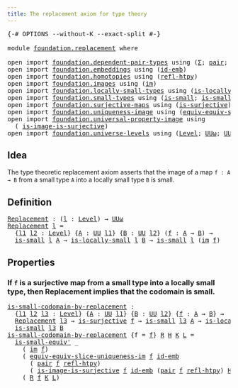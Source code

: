 ```yaml
---
title: The replacement axiom for type theory
---
```


<pre class="Agda"><a id="63" class="Symbol">{-#</a> <a id="67" class="Keyword">OPTIONS</a> <a id="75" class="Pragma">--without-K</a> <a id="87" class="Pragma">--exact-split</a> <a id="101" class="Symbol">#-}</a>

<a id="106" class="Keyword">module</a> <a id="113" href="foundation.replacement.html" class="Module">foundation.replacement</a> <a id="136" class="Keyword">where</a>

<a id="143" class="Keyword">open</a> <a id="148" class="Keyword">import</a> <a id="155" href="foundation.dependent-pair-types.html" class="Module">foundation.dependent-pair-types</a> <a id="187" class="Keyword">using</a> <a id="193" class="Symbol">(</a><a id="194" href="foundation-core.dependent-pair-types.html#515" class="Record">Σ</a><a id="195" class="Symbol">;</a> <a id="197" href="foundation-core.dependent-pair-types.html#588" class="InductiveConstructor">pair</a><a id="201" class="Symbol">;</a> <a id="203" href="foundation-core.dependent-pair-types.html#605" class="Field">pr1</a><a id="206" class="Symbol">;</a> <a id="208" href="foundation-core.dependent-pair-types.html#617" class="Field">pr2</a><a id="211" class="Symbol">)</a>
<a id="213" class="Keyword">open</a> <a id="218" class="Keyword">import</a> <a id="225" href="foundation.embeddings.html" class="Module">foundation.embeddings</a> <a id="247" class="Keyword">using</a> <a id="253" class="Symbol">(</a><a id="254" href="foundation-core.embeddings.html#1729" class="Function">id-emb</a><a id="260" class="Symbol">)</a>
<a id="262" class="Keyword">open</a> <a id="267" class="Keyword">import</a> <a id="274" href="foundation.homotopies.html" class="Module">foundation.homotopies</a> <a id="296" class="Keyword">using</a> <a id="302" class="Symbol">(</a><a id="303" href="foundation-core.homotopies.html#1368" class="Function">refl-htpy</a><a id="312" class="Symbol">)</a>
<a id="314" class="Keyword">open</a> <a id="319" class="Keyword">import</a> <a id="326" href="foundation.images.html" class="Module">foundation.images</a> <a id="344" class="Keyword">using</a> <a id="350" class="Symbol">(</a><a id="351" href="foundation.images.html#2169" class="Function">im</a><a id="353" class="Symbol">)</a>
<a id="355" class="Keyword">open</a> <a id="360" class="Keyword">import</a> <a id="367" href="foundation.locally-small-types.html" class="Module">foundation.locally-small-types</a> <a id="398" class="Keyword">using</a> <a id="404" class="Symbol">(</a><a id="405" href="foundation.locally-small-types.html#861" class="Function">is-locally-small</a><a id="421" class="Symbol">)</a>
<a id="423" class="Keyword">open</a> <a id="428" class="Keyword">import</a> <a id="435" href="foundation.small-types.html" class="Module">foundation.small-types</a> <a id="458" class="Keyword">using</a> <a id="464" class="Symbol">(</a><a id="465" href="foundation.small-types.html#1463" class="Function">is-small</a><a id="473" class="Symbol">;</a> <a id="475" href="foundation.small-types.html#2736" class="Function">is-small-equiv&#39;</a><a id="490" class="Symbol">)</a>
<a id="492" class="Keyword">open</a> <a id="497" class="Keyword">import</a> <a id="504" href="foundation.surjective-maps.html" class="Module">foundation.surjective-maps</a> <a id="531" class="Keyword">using</a> <a id="537" class="Symbol">(</a><a id="538" href="foundation.surjective-maps.html#1938" class="Function">is-surjective</a><a id="551" class="Symbol">)</a>
<a id="553" class="Keyword">open</a> <a id="558" class="Keyword">import</a> <a id="565" href="foundation.uniqueness-image.html" class="Module">foundation.uniqueness-image</a> <a id="593" class="Keyword">using</a> <a id="599" class="Symbol">(</a><a id="600" href="foundation.uniqueness-image.html#8844" class="Function">equiv-equiv-slice-uniqueness-im</a><a id="631" class="Symbol">)</a>
<a id="633" class="Keyword">open</a> <a id="638" class="Keyword">import</a> <a id="645" href="foundation.universal-property-image.html" class="Module">foundation.universal-property-image</a> <a id="681" class="Keyword">using</a>
  <a id="689" class="Symbol">(</a> <a id="691" href="foundation.universal-property-image.html#11052" class="Function">is-image-is-surjective</a><a id="713" class="Symbol">)</a>
<a id="715" class="Keyword">open</a> <a id="720" class="Keyword">import</a> <a id="727" href="foundation.universe-levels.html" class="Module">foundation.universe-levels</a> <a id="754" class="Keyword">using</a> <a id="760" class="Symbol">(</a><a id="761" href="Agda.Primitive.html#597" class="Postulate">Level</a><a id="766" class="Symbol">;</a> <a id="768" href="foundation-core.universe-levels.html#247" class="Primitive">UUω</a><a id="771" class="Symbol">;</a> <a id="773" href="foundation-core.universe-levels.html#235" class="Primitive">UU</a><a id="775" class="Symbol">)</a>
</pre>
## Idea

The type theoretic replacement axiom asserts that the image of a map `f : A → B` from a small type `A` into a locally small type `B` is small.

## Definition

<pre class="Agda"><a id="Replacement"></a><a id="958" href="foundation.replacement.html#958" class="Function">Replacement</a> <a id="970" class="Symbol">:</a> <a id="972" class="Symbol">(</a><a id="973" href="foundation.replacement.html#973" class="Bound">l</a> <a id="975" class="Symbol">:</a> <a id="977" href="Agda.Primitive.html#597" class="Postulate">Level</a><a id="982" class="Symbol">)</a> <a id="984" class="Symbol">→</a> <a id="986" href="foundation-core.universe-levels.html#247" class="Primitive">UUω</a>
<a id="990" href="foundation.replacement.html#958" class="Function">Replacement</a> <a id="1002" href="foundation.replacement.html#1002" class="Bound">l</a> <a id="1004" class="Symbol">=</a>
  <a id="1008" class="Symbol">{</a><a id="1009" href="foundation.replacement.html#1009" class="Bound">l1</a> <a id="1012" href="foundation.replacement.html#1012" class="Bound">l2</a> <a id="1015" class="Symbol">:</a> <a id="1017" href="Agda.Primitive.html#597" class="Postulate">Level</a><a id="1022" class="Symbol">}</a> <a id="1024" class="Symbol">{</a><a id="1025" href="foundation.replacement.html#1025" class="Bound">A</a> <a id="1027" class="Symbol">:</a> <a id="1029" href="foundation-core.universe-levels.html#235" class="Primitive">UU</a> <a id="1032" href="foundation.replacement.html#1009" class="Bound">l1</a><a id="1034" class="Symbol">}</a> <a id="1036" class="Symbol">{</a><a id="1037" href="foundation.replacement.html#1037" class="Bound">B</a> <a id="1039" class="Symbol">:</a> <a id="1041" href="foundation-core.universe-levels.html#235" class="Primitive">UU</a> <a id="1044" href="foundation.replacement.html#1012" class="Bound">l2</a><a id="1046" class="Symbol">}</a> <a id="1048" class="Symbol">(</a><a id="1049" href="foundation.replacement.html#1049" class="Bound">f</a> <a id="1051" class="Symbol">:</a> <a id="1053" href="foundation.replacement.html#1025" class="Bound">A</a> <a id="1055" class="Symbol">→</a> <a id="1057" href="foundation.replacement.html#1037" class="Bound">B</a><a id="1058" class="Symbol">)</a> <a id="1060" class="Symbol">→</a>
  <a id="1064" href="foundation.small-types.html#1463" class="Function">is-small</a> <a id="1073" href="foundation.replacement.html#1002" class="Bound">l</a> <a id="1075" href="foundation.replacement.html#1025" class="Bound">A</a> <a id="1077" class="Symbol">→</a> <a id="1079" href="foundation.locally-small-types.html#861" class="Function">is-locally-small</a> <a id="1096" href="foundation.replacement.html#1002" class="Bound">l</a> <a id="1098" href="foundation.replacement.html#1037" class="Bound">B</a> <a id="1100" class="Symbol">→</a> <a id="1102" href="foundation.small-types.html#1463" class="Function">is-small</a> <a id="1111" href="foundation.replacement.html#1002" class="Bound">l</a> <a id="1113" class="Symbol">(</a><a id="1114" href="foundation.images.html#2169" class="Function">im</a> <a id="1117" href="foundation.replacement.html#1049" class="Bound">f</a><a id="1118" class="Symbol">)</a>
</pre>
## Properties

### If `f` is a surjective map from a small type into a locally small type, then Replacement implies that the codomain is small.

<pre class="Agda"><a id="is-small-codomain-by-replacement"></a><a id="1278" href="foundation.replacement.html#1278" class="Function">is-small-codomain-by-replacement</a> <a id="1311" class="Symbol">:</a>
  <a id="1315" class="Symbol">{</a><a id="1316" href="foundation.replacement.html#1316" class="Bound">l1</a> <a id="1319" href="foundation.replacement.html#1319" class="Bound">l2</a> <a id="1322" href="foundation.replacement.html#1322" class="Bound">l3</a> <a id="1325" class="Symbol">:</a> <a id="1327" href="Agda.Primitive.html#597" class="Postulate">Level</a><a id="1332" class="Symbol">}</a> <a id="1334" class="Symbol">{</a><a id="1335" href="foundation.replacement.html#1335" class="Bound">A</a> <a id="1337" class="Symbol">:</a> <a id="1339" href="foundation-core.universe-levels.html#235" class="Primitive">UU</a> <a id="1342" href="foundation.replacement.html#1316" class="Bound">l1</a><a id="1344" class="Symbol">}</a> <a id="1346" class="Symbol">{</a><a id="1347" href="foundation.replacement.html#1347" class="Bound">B</a> <a id="1349" class="Symbol">:</a> <a id="1351" href="foundation-core.universe-levels.html#235" class="Primitive">UU</a> <a id="1354" href="foundation.replacement.html#1319" class="Bound">l2</a><a id="1356" class="Symbol">}</a> <a id="1358" class="Symbol">{</a><a id="1359" href="foundation.replacement.html#1359" class="Bound">f</a> <a id="1361" class="Symbol">:</a> <a id="1363" href="foundation.replacement.html#1335" class="Bound">A</a> <a id="1365" class="Symbol">→</a> <a id="1367" href="foundation.replacement.html#1347" class="Bound">B</a><a id="1368" class="Symbol">}</a> <a id="1370" class="Symbol">→</a>
  <a id="1374" href="foundation.replacement.html#958" class="Function">Replacement</a> <a id="1386" href="foundation.replacement.html#1322" class="Bound">l3</a> <a id="1389" class="Symbol">→</a> <a id="1391" href="foundation.surjective-maps.html#1938" class="Function">is-surjective</a> <a id="1405" href="foundation.replacement.html#1359" class="Bound">f</a> <a id="1407" class="Symbol">→</a> <a id="1409" href="foundation.small-types.html#1463" class="Function">is-small</a> <a id="1418" href="foundation.replacement.html#1322" class="Bound">l3</a> <a id="1421" href="foundation.replacement.html#1335" class="Bound">A</a> <a id="1423" class="Symbol">→</a> <a id="1425" href="foundation.locally-small-types.html#861" class="Function">is-locally-small</a> <a id="1442" href="foundation.replacement.html#1322" class="Bound">l3</a> <a id="1445" href="foundation.replacement.html#1347" class="Bound">B</a> <a id="1447" class="Symbol">→</a>
  <a id="1451" href="foundation.small-types.html#1463" class="Function">is-small</a> <a id="1460" href="foundation.replacement.html#1322" class="Bound">l3</a> <a id="1463" href="foundation.replacement.html#1347" class="Bound">B</a>
<a id="1465" href="foundation.replacement.html#1278" class="Function">is-small-codomain-by-replacement</a> <a id="1498" class="Symbol">{</a><a id="1499" class="Argument">f</a> <a id="1501" class="Symbol">=</a> <a id="1503" href="foundation.replacement.html#1503" class="Bound">f</a><a id="1504" class="Symbol">}</a> <a id="1506" href="foundation.replacement.html#1506" class="Bound">R</a> <a id="1508" href="foundation.replacement.html#1508" class="Bound">H</a> <a id="1510" href="foundation.replacement.html#1510" class="Bound">K</a> <a id="1512" href="foundation.replacement.html#1512" class="Bound">L</a> <a id="1514" class="Symbol">=</a>
  <a id="1518" href="foundation.small-types.html#2736" class="Function">is-small-equiv&#39;</a> <a id="1534" class="Symbol">_</a>
    <a id="1540" class="Symbol">(</a> <a id="1542" href="foundation.images.html#2169" class="Function">im</a> <a id="1545" href="foundation.replacement.html#1503" class="Bound">f</a><a id="1546" class="Symbol">)</a>
    <a id="1552" class="Symbol">(</a> <a id="1554" href="foundation.uniqueness-image.html#8844" class="Function">equiv-equiv-slice-uniqueness-im</a> <a id="1586" href="foundation.replacement.html#1503" class="Bound">f</a> <a id="1588" href="foundation-core.embeddings.html#1729" class="Function">id-emb</a>
      <a id="1601" class="Symbol">(</a> <a id="1603" href="foundation-core.dependent-pair-types.html#588" class="InductiveConstructor">pair</a> <a id="1608" href="foundation.replacement.html#1503" class="Bound">f</a> <a id="1610" href="foundation-core.homotopies.html#1368" class="Function">refl-htpy</a><a id="1619" class="Symbol">)</a>
      <a id="1627" class="Symbol">(</a> <a id="1629" href="foundation.universal-property-image.html#11052" class="Function">is-image-is-surjective</a> <a id="1652" href="foundation.replacement.html#1503" class="Bound">f</a> <a id="1654" href="foundation-core.embeddings.html#1729" class="Function">id-emb</a> <a id="1661" class="Symbol">(</a><a id="1662" href="foundation-core.dependent-pair-types.html#588" class="InductiveConstructor">pair</a> <a id="1667" href="foundation.replacement.html#1503" class="Bound">f</a> <a id="1669" href="foundation-core.homotopies.html#1368" class="Function">refl-htpy</a><a id="1678" class="Symbol">)</a> <a id="1680" href="foundation.replacement.html#1508" class="Bound">H</a><a id="1681" class="Symbol">))</a>
    <a id="1688" class="Symbol">(</a> <a id="1690" href="foundation.replacement.html#1506" class="Bound">R</a> <a id="1692" href="foundation.replacement.html#1503" class="Bound">f</a> <a id="1694" href="foundation.replacement.html#1510" class="Bound">K</a> <a id="1696" href="foundation.replacement.html#1512" class="Bound">L</a><a id="1697" class="Symbol">)</a>
</pre>